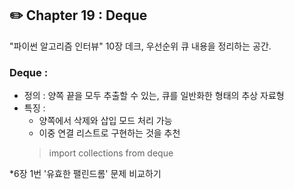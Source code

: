 ## **✏️ Chapter 19 : Deque**
"파이썬 알고리즘 인터뷰" 10장 데크, 우선순위 큐 내용을 정리하는 공간.  

### Deque :
- 정의 : 양쪽 끝을 모두 추출할 수 있는, 큐를 일반화한 형태의 추상 자료형
- 특징 :
    - 양쪽에서 삭제와 삽입 모드 처리 가능
    - 이중 연결 리스트로 구현하는 것을 추천
    > import collections from deque

*6장 1번 '유효한 팰린드롬' 문제 비교하기